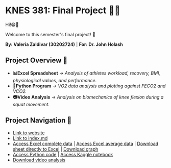 # KNES 381: Final Project 👩‍💻

Hi!😁👋
<p>Welcome to this semester's final project! 🎊</p>

**By: Valeria Zaldivar (30202724)**
| **For: Dr. John Holash**

## Project Overview 📔 
- **📊Excel Spreadsheet** -> *Analysis of athletes workload, recovery, BMI, physiological values, and performance.* 
- **🐍Python Program** -> *VO2 data analysis and plotting against FECO2 and VCO2.* 
- **📷Video Analysis** ->  *Analysis on biomechanics of knee flexion during a squat movement.*


## Project Navigation 🔗
* [Link to website](https://valeria-zaldivar.github.io/Knes381/)
* [Link to index.md](https://github.com/valeria-zaldivar/Knes381/blob/32e2e1e0348b22feeb972f75d7ea855d4666cd29/index.md)
* [Access Excel complete data](https://github.com/valeria-zaldivar/Knes381/blob/821f67b0363de956ef227d204b2ea5e6c090ea6a/Excel.data_final.project_github.csv)
| [Access Excel average data](https://github.com/valeria-zaldivar/Knes381/blob/8119d2a01186f40576e76017a430cef4887ea43d/ExcelAthleteData_Final%20Project_github%20(1)final%20final.csv)
| [Download sheet directly to Excel](https://github.com/valeria-zaldivar/Knes381/blob/b6e30cfe8e87ab297613d57de865eba04c7fcbc5/Excel%20data_final%20project.xltx)
| [Download graph](https://github.com/valeria-zaldivar/Knes381/blob/22ebbad23696b77d3ad08d5d59684c7dcf9a9d91/ExcelGraphics_FinalProject_github.xlt)
* [Access Python code](https://github.com/valeria-zaldivar/Knes381/blob/b86ae2aa8cca36060a0ef2fd1d223ac02fc3928a/KNES%20381_Python%20Assignment.ipynb)
  | [Access Kaggle notebook](https://www.kaggle.com/code/valeriarzaldivar/knes-381-python-assignment)
* [Download video analysis](https://github.com/valeria-zaldivar/Knes381/blob/b86ae2aa8cca36060a0ef2fd1d223ac02fc3928a/Video%20Analysis.mov)


